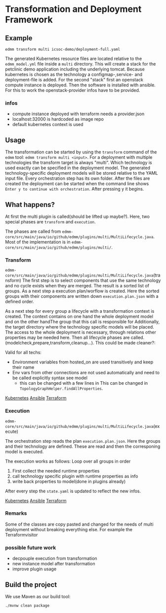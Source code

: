 # Transformation and Deployment Framework

## Example

```shell
edmm transform multi icsoc-demo/deployment-full.yaml
```

The generated Kubernetes resource files are located relative to the `edmm_model.yml` file inside a `multi` directory.
This will create a stack for the petclinic demo application including the underlying tomcat. 
Because kubernetes is chosen as the technology a configmap-,service- and deployment-file is added.
For the second "stack" first an openstack compute instance is deployed. Then the software is installed with ansible.
For this to work the openstack-provider infos have to be provided.

### infos
- compute instance deployed with terraform needs a provider.json
- localhost:32000 is hardcoded as image repo
- default kubernetes context is used

## Usage
The transformation can be started by using the `transform` command of the `edmm` tool: `edmm transform multi <input>`.
For a deployment with multiple technologies the transform target is always "multi". Which technology is used exactly can be specified in the deployment model.
The generated technology-specific deployment models will be stored relative to the YAML input file. Every orchestration step has its own folder.
After the files are created the deployment can be started when the command line shows 
`Enter y to continue with orchestration`. After pressing y it begins.

## What happens?

At first the multi plugin is called(should be lifted up maybe?). 
Here, two special phases are `transform` and `execution`.


The phases are called from `edmm-core/src/main/java/io/github/edmm/plugins/multi/MultiLifecycle.java`.
Most of the implementation is in `edmm-core/src/main/java/io/github/edmm/plugins/multi/`.


### Transform
`edmm-core/src/main/java/io/github/edmm/plugins/multi/MultiLifecycle.java`(transform)
The first step is to select components that use the same technology and no cycle exists when they are merged.
The result is a sorted list of groups.
As a next step a execution plan/worflow is created. Here the sorted groups with their components are written down `execution.plan.json` with a defined order.

As a next step for every group a lifecycle with a transformation context is created.
The context contains on one hand the whole deployment model and on the other handThe group that this call is responsible for
Additionally, the target directory where the technology specific models will be placed.
The access to the whole deployment is necessary, through relations other properties may be needed here.
Then all lifecycle phases are called. (modelcheck,prepare,transform,cleanup...).
This could be made cleaner?:


Valid for all techs:
- Environment variables from hosted_on are used transitively and keep their name
- Env vars from other connections are not used automatically and need to be called explicitly syntax see model
    - this can be changed with a few lines in 
This can be changed in `TopologyGraphHelper.findAllProperties`. 


[Kubernetes](kubernetes.md)
[Ansible](ansible.md)
[Terraform](terraform.md)



### Execution
`edmm-core/src/main/java/io/github/edmm/plugins/multi/MultiLifecycle.java`(execute)

The orchestration step reads the plan `execution.plan.json`. Here the groups and their technology are defined.
These are read and then the corresponing model is executed. 

The execution works as follows:
Loop over all groups in order
1. First collect the needed runtime properties 
2. call technology specific plugin with runtime properties as info
3. write back properties to model(done in plugins already)

After every step the `state.yaml` is updated to reflect the new infos.

[Kubernetes](kubernetes.md)
[Ansible](ansible.md)
[Terraform](terraform.md)



### Remarks
Some of the classes are copy pasted and changed for the needs of multi deployment without breaking everything else.
For example the Terraformvisitor

### possible future work
- decpouple execution from transformation
- new instance model after transformation
- improve plugin usage

    


## Build the project

We use Maven as our build tool:

```shell
./mvnw clean package
```
